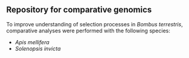 ## Repository for comparative genomics  

To improve understanding of selection processes in _Bombus terrestris_, comparative analyses were performed with the following species:  
- _Apis mellifera_
- _Solenopsis invicta_
